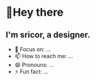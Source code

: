 # 👋Hey there

## I'm sricor, a designer.

- 💬 Focus on: ...  
- 📫 How to reach me: ...  
- 😄 Pronouns: ...  
- ⚡ Fun fact: ...  

<!--
**Sricor/Sricor** is a ✨ _special_ ✨ repository because its `README.md` (this file) appears on your GitHub profile.

Here are some ideas to get you started:

- 🔭 I’m currently working on ...
- 🌱 I’m currently learning ...
- 👯 I’m looking to collaborate on ...
- 🤔 I’m looking for help with ...
- 💬 Ask me about ...
- 📫 How to reach me: ...
- 😄 Pronouns: ...
- ⚡ Fun fact: ...
-->
